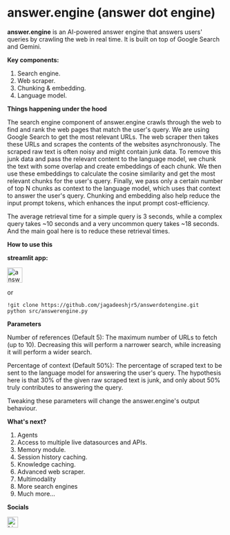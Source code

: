 # answer.engine (answer dot engine)

**answer.engine** is an AI-powered answer engine that answers users' queries by crawling the web in real time. It is built on top of Google Search and Gemini.

**Key components:**
1. Search engine.
2. Web scraper.
3. Chunking & embedding.
4. Language model.

**Things happening under the hood**

The search engine component of answer.engine crawls through the web to find and rank the web pages that match the user's query. We are using Google Search to get the most relevant URLs. The web scraper then takes these URLs and scrapes the contents of the websites asynchronously. The scraped raw text is often noisy and might contain junk data. To remove this junk data and pass the relevant content to the language model, we chunk the text with some overlap and create embeddings of each chunk. We then use these embeddings to calculate the cosine similarity and get the most relevant chunks for the user's query. Finally, we pass only a certain number of top N chunks as context to the language model, which uses that context to answer the user's query. Chunking and embedding also help reduce the input prompt tokens, which enhances the input prompt cost-efficiency.

The average retrieval time for a simple query is 3 seconds, while a complex query takes  ~10 seconds and a very uncommon query takes ~18 seconds. And the main goal here is to reduce these retrieval times.

**How to use this**

**streamlit app:** 

<a href="https://answerdotengine.streamlit.app/" target="_blank">
  <img src="https://drive.google.com/uc?export=view&id=1KDxCwWOzvi7JftyOd1LWHhFFtzgNbVhO" alt="answer.engine" width="35" height="35">
</a>


or


```
!git clone https://github.com/jagadeeshjr5/answerdotengine.git
python src/answerengine.py
```

**Parameters**

Number of references (Default 5): The maximum number of URLs to fetch (up to 10). Decreasing this will perform a narrower search, while increasing it will perform a wider search.

Percentage of context (Default 50%): The percentage of scraped text to be sent to the language model for answering the user's query. The hypothesis here is that 30% of the given raw scraped text is junk, and only about 50% truly contributes to answering the query.


Tweaking these parameters will change the answer.engine's output behaviour.


**What's next?**

1. Agents
2. Access to multiple live datasources and APIs.
3. Memory module.
4. Session history caching.
5. Knowledge caching.
6. Advanced web scraper.
7. Multimodality
8. More search engines
9. Much more...

**Socials**

<a href="https://www.linkedin.com/in/jagadeeshreddyjr5" target="_blank">
  <img src="https://drive.google.com/uc?export=view&id=1pV2htPGXsvMXONeFv_qdyHMkn_TgYp5U" alt="LinkedIn" width="25" height="25">
</a>
